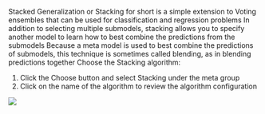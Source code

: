Stacked Generalization or Stacking for short is a simple extension to Voting ensembles that can
be used for classification and regression problems In addition to selecting multiple submodels,
stacking allows you to specify another model to learn how to best combine the predictions from
the submodels Because a meta model is used to best combine the predictions of submodels,
this technique is sometimes called blending, as in blending predictions together Choose the
Stacking algorithm:
1) Click the Choose button and select Stacking under the meta group
2) Click on the name of the algorithm to review the algorithm configuration

![](https://github.com/fenago/katacoda-scenarios/raw/master/machine-learning-mastery-weka/machine-learning-mastery-weka-chapter-19/steps/images/109.png)


